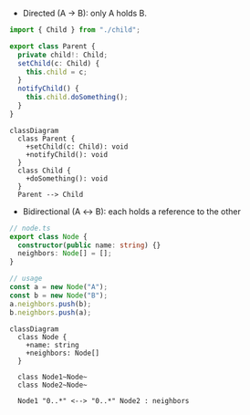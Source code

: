 - Directed (A → B): only A holds B.

```ts
import { Child } from "./child";

export class Parent {
  private child!: Child;
  setChild(c: Child) {
    this.child = c;
  }
  notifyChild() {
    this.child.doSomething();
  }
}
```

```mermaid
classDiagram
  class Parent {
    +setChild(c: Child): void
    +notifyChild(): void
  }
  class Child {
    +doSomething(): void
  }
  Parent --> Child
```

- Bidirectional (A ↔ B): each holds a reference to the other

```ts
// node.ts
export class Node {
  constructor(public name: string) {}
  neighbors: Node[] = [];
}

// usage
const a = new Node("A");
const b = new Node("B");
a.neighbors.push(b);
b.neighbors.push(a);
```

```mermaid
classDiagram
  class Node {
    +name: string
    +neighbors: Node[]
  }

  class Node1~Node~
  class Node2~Node~

  Node1 "0..*" <--> "0..*" Node2 : neighbors
```
